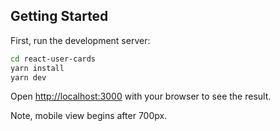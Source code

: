 

## Getting Started

First, run the development server:

```bash
cd react-user-cards
yarn install 
yarn dev
```

Open [http://localhost:3000](http://localhost:3000) with your browser to see the result.

Note, mobile view begins after 700px.
